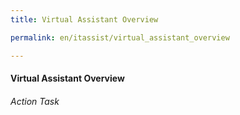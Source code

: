 ```yaml
---
title: Virtual Assistant Overview

permalink: en/itassist/virtual_assistant_overview

---
```

#### Virtual Assistant Overview
###### Action Task
